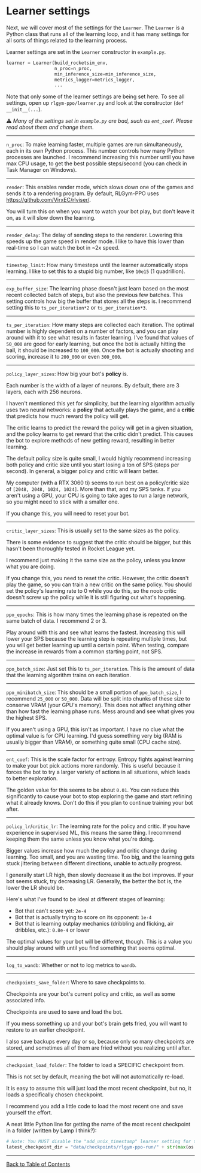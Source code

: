 # Learner settings

Next, we will cover most of the settings for the `Learner`. The `Learner` is a Python class that runs all of the learning loop, and it has many settings for all sorts of things related to the learning process.

Learner settings are set in the `Learner` constructor in `example.py`.
```py
learner = Learner(build_rocketsim_env,
                  n_proc=n_proc,
                  min_inference_size=min_inference_size,
                  metrics_logger=metrics_logger,
                  ...
```
Note that only some of the learner settings are being set here. To see all settings, open up `rlgym-ppo/learner.py` and look at the constructor (`def __init__(...`).

⚠️ *Many of the settings set in `example.py` are bad, such as `ent_coef`. Please read about them and change them.*

___
`n_proc`: To make learning faster, multiple games are run simultaneously, each in its own Python process. This number controls how many Python processes are launched. I recommend increasing this number until you have max CPU usage, to get the best possible steps/second (you can check in Task Manager on Windows).
___
`render`: This enables render mode, which slows down one of the games and sends it to a rendering program. By default, RLGym-PPO uses https://github.com/VirxEC/rlviser/.

You will turn this on when you want to watch your bot play, but don't leave it on, as it will slow down the learning.
___
`render_delay`: The delay of sending steps to the renderer. Lowering this speeds up the game speed in render mode. I like to have this lower than real-time so I can watch the bot in ~2x speed.
___
`timestep_limit`: How many timesteps until the learner automatically stops learning. I like to set this to a stupid big number, like `10e15` (1 quadrillion). 
___
`exp_buffer_size`: The learning phase doesn't just learn based on the most recent collected batch of steps, but also the previous few batches. This setting controls how big the buffer that stores all the steps is. I recommend setting this to `ts_per_iteration*2` or `ts_per_iteration*3`.
___
`ts_per_iteration`: How many steps are collected each iteration. The optimal number is highly dependent on a number of factors, and you can play around with it to see what results in faster learning. I've found that values of `50_000` are good for early learning, but once the bot is actually hitting the ball, it should be increased to `100_000`. Once the bot is actually shooting and scoring, increase it to `200_000` or even `300_000`.
___
`policy_layer_sizes`: How big your bot's **policy** is. 

Each number is the width of a layer of neurons. By default, there are 3 layers, each with 256 neurons.

I haven't mentioned this yet for simplicity, but the learning algorithm actually uses two neural networks: a **policy** that actually plays the game, and a **critic** that predicts how much reward the policy will get.

The critic learns to predict the reward the policy will get in a given situation, and the policy learns to get reward that the critic didn't predict. This causes the bot to explore methods of new getting reward, resulting in better learning.

The default policy size is quite small, I would highly recommend increasing both policy and critic size until you start losing a ton of SPS (steps per second). In general, a bigger policy and critic will learn better.

My computer (with a RTX 3060 ti) seems to run best on a policy/critic size of `[2048, 2048, 1024, 1024]`. More than that, and my SPS tanks. If you aren't using a GPU, your CPU is going to take ages to run a large network, so you might need to stick with a smaller one.

If you change this, you will need to reset your bot.
___
`critic_layer_sizes`: This is usually set to the same sizes as the policy.

There is some evidence to suggest that the critic should be bigger, but this hasn't been thoroughly tested in Rocket League yet.

I recommend just making it the same size as the policy, unless you know what you are doing.

If you change this, you need to reset the critic. However, the critic doesn't play the game, so you can train a new critic on the same policy. You should set the policy's learning rate to 0 while you do this, so the noob critic doesn't screw up the policy while it is still figuring out what's happening.
___
`ppo_epochs`: This is how many times the learning phase is repeated on the same batch of data. I recommend 2 or 3. 

Play around with this and see what learns the fastest. Increasing this will lower your SPS because the learning step is repeating multiple times, but you will get better learning up until a certain point. When testing, compare the increase in rewards from a common starting point, not SPS.
___
`ppo_batch_size`: Just set this to `ts_per_iteration`. This is the amount of data that the learning algorithm trains on each iteration.
___
`ppo_minibatch_size`: This should be a small portion of `ppo_batch_size`, I recommend `25_000` or `50_000`. Data will be split into chunks of these size to conserve VRAM (your GPU's memory). This does not affect anything other than how fast the learning phase runs. Mess around and see what gives you the highest SPS.

If you aren't using a GPU, this isn't as important. I have no clue what the optimal value is for CPU learning. I'd guess something very big (RAM is usually bigger than VRAM), or something quite small (CPU cache size).
___
`ent_coef`: This is the scale factor for entropy. Entropy fights against learning to make your bot pick actions more randomly. This is useful because it forces the bot to try a larger variety of actions in all situations, which leads to better exploration.

The golden value for this seems to be about `0.01`. 
You can reduce this significantly to cause your bot to stop exploring the game and start refining what it already knows. Don't do this if you plan to continue training your bot after.
___
`policy_lr`/`critic_lr`: The learning rate for the policy and critic. If you have experience in supervised ML, this means the same thing. I recommend keeping them the same unless you know what you're doing.

Bigger values increase how much the policy and critic change during learning. 
Too small, and you are wasting time. Too big, and the learning gets stuck jittering between different directions, unable to actually progress.

I generally start LR high, then slowly decrease it as the bot improves. If your bot seems stuck, try decreasing LR. Generally, the better the bot is, the lower the LR should be. 

Here's what I've found to be ideal at different stages of learning:
- Bot that can't score yet: `2e-4`
- Bot that is actually trying to score on its opponent: `1e-4`
- Bot that is learning outplay mechanics (dribbling and flicking, air dribbles, etc.): `0.8e-4` or lower

The optimal values for your bot will be different, though. This is a value you should play around with until you find something that seems optimal.
___
`log_to_wandb`: Whether or not to log metrics to `wandb`.
___
`checkpoints_save_folder`: Where to save checkpoints to.

Checkpoints are your bot's current policy and critic, as well as some associated info.

Checkpoints are used to save and load the bot.

If you mess something up and your bot's brain gets fried, you will want to restore to an earlier checkpoint.

I also save backups every day or so, because only so many checkpoints are stored, and sometimes all of them are fried without you realizing until after.
___
`checkpoint_load_folder`: The folder to load a SPECIFIC checkpoint from.

This is not set by default, meaning the bot will not automatically re-load.

It is easy to assume this will just load the most recent checkpoint, but no, it loads a specifically chosen checkpoint. 

I recommend you add a little code to load the most recent one and save yourself the effort.

A neat little Python line for getting the name of the most recent checkpoint in a folder (written by Lamp I think?):
```py
# Note: You MUST disable the "add_unix_timestamp" learner setting for this to work properly
latest_checkpoint_dir = "data/checkpoints/rlgym-ppo-run/" + str(max(os.listdir("data/checkpoints/rlgym-ppo-run"), key=lambda d: int(d)))
````
___	
[Back to Table of Contents](README.md)

